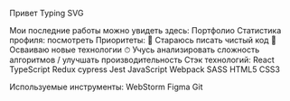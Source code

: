 Привет 
Typing SVG

Мои последние работы можно увидеть здесь: Портфолио
Статистика профиля: посмотреть
Приоритеты:
🧼 Стараюсь писать чистый код
🚀 Осваиваю новые технологии
⏱ Учусь анализировать сложность алгоритмов / улучшать производительность
Стэк технологий:
React TypeScript Redux cypress Jest JavaScript Webpack SASS HTML5 CSS3

Используемые инструменты:
WebStorm Figma Git
